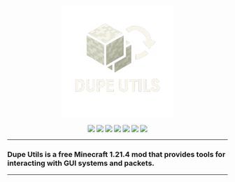 <p align="center">
  <a href="https://templecheats.xyz">
    <img src="github/images/logo.png">
  </a>
</p> 
<p align="center">
  <img src="https://img.shields.io/badge/Java-E1C699?style=for-the-badge&logo=openjdk&logoColor=white">
  <img src="https://img.shields.io/badge/IntelliJ%20IDEA-CBB89D?style=for-the-badge&logo=intellij-idea&logoColor=white">
  <img src="https://img.shields.io/github/downloads/PhilipPanda/Dupe-Utils/total?style=for-the-badge&label=Downloads&color=DEB887">
  <a href="https://discord.gg/j6hTUB5GBx" style="text-decoration: none;">
    <img src="https://img.shields.io/badge/Discord-E4CDA1?style=for-the-badge&logo=discord&logoColor=white">
  </a>
  <img src="https://img.shields.io/badge/License-GPL--3.0-F5DEB3?style=for-the-badge&logoColor=white">
  <img src="https://img.shields.io/badge/Dupe%20Utils%201.21.4-v1.0.0-D2B48C?style=for-the-badge">
  <img src="https://img.shields.io/badge/Minecraft-1.21.4-F0E4D7?style=for-the-badge&logo=minecraft&logoColor=black">
</p>

---
### Dupe Utils is a free Minecraft 1.21.4 mod that provides tools for interacting with GUI systems and packets.
---

